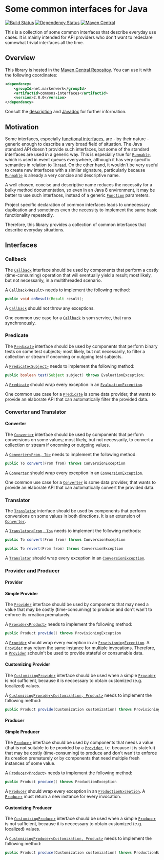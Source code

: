 # Some common interfaces for Java

[![Build Status](https://travis-ci.org/markenwerk/java-commons-interfaces.svg?branch=master)](https://travis-ci.org/markenwerk/java-commons-interfaces)
[![Dependency Status](https://www.versioneye.com/user/projects/56323f1636d0ab0016001bc4/badge.svg)](https://www.versioneye.com/user/projects/56323f1636d0ab0016001bc4)
[![Maven Central](https://maven-badges.herokuapp.com/maven-central/net.markenwerk/commons-interfaces/badge.svg)](https://maven-badges.herokuapp.com/maven-central/net.markenwerk/commons-interfaces)

This is a collection of some common interfaces that describe everyday use cases. It is mainly intended for API providers who don't want to redeclare somewhat trivial interfaces all the time.

## Overview

This library is hosted in the [Maven Central Repositoy](http://search.maven.org/#artifactdetails|net.markenwerk|commons-interfaces|2.0.0|jar). You can use it with the following coordinates:

```xml
<dependency>
	<groupId>net.markenwerk</groupId>
	<artifactId>commons-interfaces</artifactId>
	<version>2.0.0</version>
</dependency>
```

Consult the [description](#interfaces) and [Javadoc](http://static.javadoc.io/net.markenwerk/commons-interfaces/2.0.0/index.html) for further information.

## Motivation

Some interfaces, especially [functional interfaces](https://docs.oracle.com/javase/8/docs/api/java/lang/FunctionalInterface.html), are - by their nature - generic enough to describe a very broad field of situation. The Java standard API doesn't provide such interfaces, but some of the standard interfaces are used in a generic way. This is especially true for [`Runnable`][Runnable], which is used in event queues everywhere, although it has very specific semantics in relation to [`Thread`][Thread]. On the other hand, it wouldn't be very useful to create new interfaces with a similar signature, particularly because [`Runnable`][Runnable] is already a very concise and descriptive name. 

A well chosen, concise and descriptive name reduces the necessity for a bulky method documentation, so even in an Java 8 environment, it may be better to use such interfaces, instead of a generic [`Function`][Function] parameters.

Project specific declaration of common interfaces leads to unnecessary duplication and sometimes even the necessity to implement the same basic functionality repeatedly.

Therefore, this library provides a collection of common interfaces that describe everyday situations.

## Interfaces

### Callback

The [`Callback`][Callback] interface should be used by components that perform a costly (time-consuming) operation that will eventually yield a result; most likely, but not necessarily, in a multithreaded scenario.

A [`Callback<Result>`][Callback] needs to implement the following method:

```java
public void onResult(Result result);
```

A [`Callback`][Callback] should not throw any exceptions.

One common use case for a [`Callback`][Callback] is som service, that runs synchronously.

### Predicate

The [`Predicate`][Predicate] interface should be used by components that perform binary tests on some test subjects; most likely, but not necessarily, to filter a collection or stream if oncoming or outgoing test subjects.

A [`Predicate<Subject>`][Predicate] needs to implement the following method:

```java
public boolean test(Subject subject) throws EvaluationException;
```

A [`Predicate`][Predicate] should wrap every exception in an [`EvaluationException`][EvaluationException].

One common use case for a [`Predicate`][Predicate] is some data provider, that wants to provide an elaborate API that can automatically filter the provided data.

### Converter and Translator

#### Converter

The [`Converter`][Converter] interface should be used by components that perform conversions on some values; most likely, but not necessarily, to convert a collection or stream if oncoming or outgoing values.

A [`Converter<From, To>`][Converter] needs to implement the following method:

```java
public To convert(From from) throws ConversionException
```

A [`Converter`][Converter] should wrap every exception in an [`ConversionException`][ConversionException].

One common use case for a [`Converter`][Converter] is some data provider, that wants to provide an elaborate API that can automatically convert the provided data.

### Translator

The [`Translator`][Translator] interface should be used by components that perform conversions on some values in both directions. It is an extension of [`Converter`][Converter].

A [`Translator<From, To>`][Translator] needs to implement the following methods:

```java
public To convert(From from) throws ConversionException

public To revert(From from) throws ConversionException
```

A [`Translator`][Translator] should wrap every exception in an [`ConversionException`][ConversionException].


### Provider and Producer

#### Provider

#### Simple Provider

The [`Provider`][Provider] interface should be used by components that may need a value that may be costly (time-consuming) to produce and don't wan't to enforce its creation prematurely.

A [`Provider<Product>`][Provider] needs to implement the following method:

```java
public Product provide() throws ProvisioningException
```

A [`Provider`][Provider] should wrap every exception in an [`ProvisioningException`][ProvisioningException]. A [`Provider`][Provider] may return the same instance for multiple invocations. Therefore, a [`Provider`][Provider] schouln't be used to provide stateful or consumable data.

#### Customizing Provider

The [`CustomizingProvider`][CustomizingProvider] interface should be used when a simple [`Provider`][Provider] is not sufficient, because it is neccessary to obtain customized (e.g. localized) values.

A [`CustomizingProvider<Customization, Product>`][CustomizingProvider] needs to implement the following method:

```java
public Product provide(Customization customization) throws ProvisioningException
```

#### Producer

#### Simple Producer

The [`Producer`][Producer] interface should be used by components that needs a value (that is not suitable to be provided by a [`Provider`][Provider], i.e. because it is stateful) that may be costly (time-consuming) to produce and don't wan't to enforce its creation prematurely or by components that need multiple fresh instances of some value.

A [`Producer<Product>`][Producer] needs to implement the following method:

```java
public Product produce() throws ProductionException
```

A [`Producer`][Producer] should wrap every exception in an [`ProductionException`][ProductionException]. A [`Producer`][Producer] must return a new instance for every invocation.

#### Customizing Producer

The [`CustomizingProducer`][CustomizingProducer] interface should be used when a simple [`Producer`][Producer] is not sufficient, because it is neccessary to obtain customized (e.g. localized) values.


A [`CustomizingProducer<Customization, Product>`][CustomizingProducer] needs to implement the following method:

```java
public Product produce(Customization customization) throws ProductionException
```

[Callback]: http://static.javadoc.io/net.markenwerk/commons-interfaces/2.0.0/index.html?net/markenwerk/commons/interfaces/Callback.html
[Converter]: http://static.javadoc.io/net.markenwerk/commons-interfaces/2.0.0/index.html?net/markenwerk/commons/interfaces/Converter.html
[CustomizingProducer]: http://static.javadoc.io/net.markenwerk/commons-interfaces/2.0.0/index.html?net/markenwerk/commons/interfaces/CustomizingProducer.html
[CustomizingProvider]: http://static.javadoc.io/net.markenwerk/commons-interfaces/2.0.0/index.html?net/markenwerk/commons/interfaces/CustomizingProvider.html
[Predicate]: http://static.javadoc.io/net.markenwerk/commons-interfaces/2.0.0/index.html?net/markenwerk/commons/interfaces/Predicate.html
[Producer]: http://static.javadoc.io/net.markenwerk/commons-interfaces/2.0.0/index.html?net/markenwerk/commons/interfaces/Producer.html
[Provider]: http://static.javadoc.io/net.markenwerk/commons-interfaces/2.0.0/index.html?net/markenwerk/commons/interfaces/Provider.html
[Translator]: http://static.javadoc.io/net.markenwerk/commons-interfaces/2.0.0/index.html?net/markenwerk/commons/interfaces/Translator.html

[ConversionException]: http://static.javadoc.io/net.markenwerk/commons-interfaces/2.0.0/index.html?net/markenwerk/commons/exceptions/ConversionException.html
[EvaluationException]: http://static.javadoc.io/net.markenwerk/commons-interfaces/2.0.0/index.html?net/markenwerk/commons/exceptions/EvaluationException.html
[ProductionException]: http://static.javadoc.io/net.markenwerk/commons-interfaces/2.0.0/index.html?net/markenwerk/commons/exceptions/ProductionException.html
[ProvisioningException]: http://static.javadoc.io/net.markenwerk/commons-interfaces/2.0.0/index.html?net/markenwerk/commons/exceptions/ProvisioningException.html

[Function]: http://docs.oracle.com/javase/8/docs/api/index.html?java/util/function/Function.html
[Runnable]: http://docs.oracle.com/javase/6/docs/api/index.html?java/io/Runnable.html
[Thread]: http://docs.oracle.com/javase/6/docs/api/index.html?java/io/Thread.html
